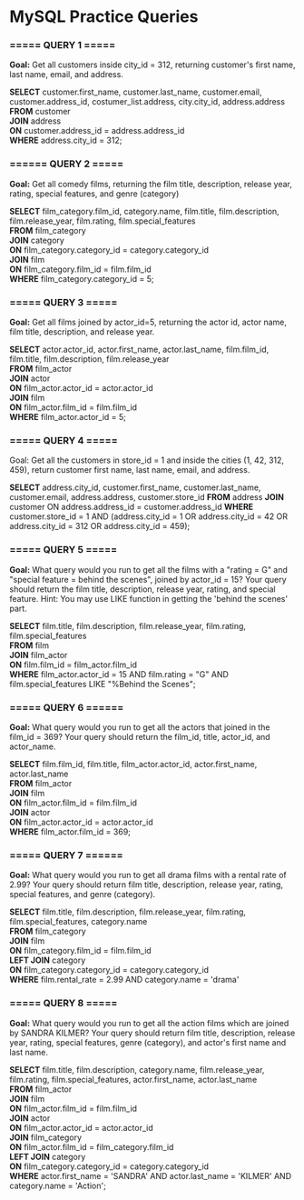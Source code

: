 
# MySQL Practice Queries


### ===== QUERY 1 ===== ###  
**Goal:**  Get all customers inside city_id = 312, returning customer's first name, 
last name, email, and address.  
  
**SELECT** customer.first_name, customer.last_name, customer.email, customer.address_id, costumer_list.address, city.city_id, address.address  
**FROM** customer  
**JOIN** address  
**ON** customer.address_id = address.address_id  
**WHERE** address.city_id = 312;


### ====== QUERY 2 ===== ###  
**Goal:**  Get all comedy films, returning the film title, description, release year, rating, special features, and genre (category)  
  
**SELECT** film_category.film_id, category.name, film.title, film.description, film.release_year, film.rating, film.special_features  
**FROM** film_category  
**JOIN** category  
**ON** film_category.category_id = category.category_id  
**JOIN** film  
**ON** film_category.film_id = film.film_id  
**WHERE** film_category.category_id = 5;


### ===== QUERY 3 ===== ###
**Goal:**  Get all films joined by actor_id=5, returning the actor id, 
actor name, film title, description, and release year.  
  
**SELECT** actor.actor_id, actor.first_name, actor.last_name, film.film_id, film.title, film.description, film.release_year  
**FROM** film_actor  
**JOIN** actor  
**ON** film_actor.actor_id = actor.actor_id  
**JOIN** film  
**ON** film_actor.film_id = film.film_id  
**WHERE** film_actor.actor_id = 5;


### ===== QUERY 4 ===== ###
Goal:  Get all the customers in store_id = 1 and inside the cities (1, 42, 312, 459),
return customer first name, last name, email, and address.  
  
**SELECT** address.city_id, customer.first_name, customer.last_name, customer.email, address.address, customer.store_id 
**FROM** address 
**JOIN** customer ON address.address_id = customer.address_id 
**WHERE** customer.store_id = 1 AND (address.city_id = 1 OR address.city_id = 42 OR address.city_id = 312 OR address.city_id  = 459); 


### ===== QUERY 5 ===== ###  
**Goal:**  What query would you run to get all the films with a "rating = G" and 
"special feature = behind the scenes", joined by actor_id = 15? Your query should 
return the film title, description, release year, rating, and special feature. 
Hint: You may use LIKE function in getting the 'behind the scenes' part.  
  
**SELECT** film.title, film.description, film.release_year, film.rating, film.special_features  
**FROM** film  
**JOIN** film_actor  
**ON** film.film_id = film_actor.film_id  
**WHERE** film_actor.actor_id = 15 AND film.rating = "G" AND film.special_features LIKE "%Behind the Scenes";  


### ===== QUERY 6 ====== ###
**Goal:**  What query would you run to get all the actors that joined in 
the film_id = 369? Your query should return the film_id, title, actor_id, 
and actor_name.  
  
**SELECT** film.film_id, film.title, film_actor.actor_id, actor.first_name, actor.last_name  
**FROM** film_actor  
**JOIN** film  
**ON** film_actor.film_id = film.film_id  
**JOIN** actor  
**ON** film_actor.actor_id = actor.actor_id  
**WHERE** film_actor.film_id = 369;  


### ===== QUERY 7 ====== ###
**Goal:** What query would you run to get all drama films with a rental rate of 
2.99? Your query should return film title, description, release year, rating, 
special features, and genre (category).  
  
**SELECT** film.title, film.description, film.release_year, film.rating, film.special_features, category.name  
**FROM** film_category  
**JOIN** film  
**ON** film_category.film_id = film.film_id  
**LEFT JOIN** category  
**ON** film_category.category_id = category.category_id  
**WHERE** film.rental_rate = 2.99 AND category.name = 'drama'  


### ===== QUERY 8 ===== ###
**Goal:** What query would you run to get all the action films which are joined 
by SANDRA KILMER? Your query should return film title, description, 
release year, rating, special features, genre (category), and actor's 
first name and last name.  
  
**SELECT** film.title, film.description, category.name, film.release_year, film.rating, film.special_features, actor.first_name, actor.last_name  
**FROM** film_actor  
**JOIN** film  
**ON** film_actor.film_id = film.film_id  
**JOIN** actor  
**ON** film_actor.actor_id = actor.actor_id  
**JOIN** film_category  
**ON** film_actor.film_id = film_category.film_id  
**LEFT JOIN** category  
**ON** film_category.category_id = category.category_id  
**WHERE** actor.first_name = 'SANDRA' AND actor.last_name = 'KILMER' AND category.name = 'Action';
